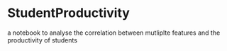 # StudentProductivity
a notebook to analyse the correlation between mutliplte features and the productivity of students

